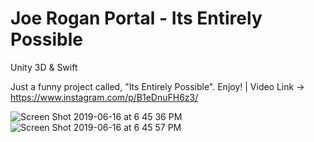 # Joe Rogan Portal - Its Entirely Possible
Unity 3D &amp; Swift

Just a funny project called, "Its Entirely Possible". Enjoy! | Video Link -> https://www.instagram.com/p/B1eDnuFH6z3/

![Screen Shot 2019-06-16 at 6 45 36 PM](https://user-images.githubusercontent.com/43025563/59570509-24815e00-9067-11e9-9ce8-25867216a01a.png)
![Screen Shot 2019-06-16 at 6 45 57 PM](https://user-images.githubusercontent.com/43025563/59570510-26e3b800-9067-11e9-81ec-9463c08756db.png)
